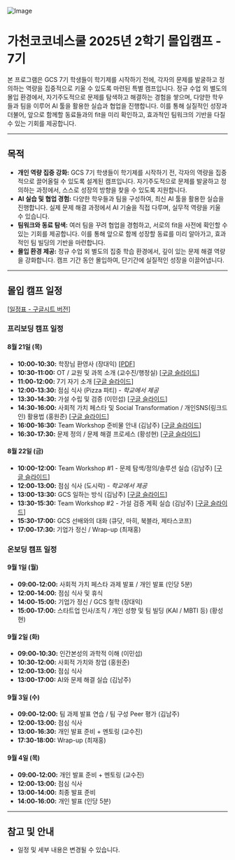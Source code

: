 ![Image](https://github.com/user-attachments/assets/8be1ef8a-87d3-46d6-b914-af968cc0fc2a)

# 가천코코네스쿨 2025년 2학기 몰입캠프 - 7기

본 프로그램은 GCS 7기 학생들이 학기제를 시작하기 전에, 각자의 문제를 발굴하고 정의하는 역량을 집중적으로 키울 수 있도록 마련된 특별 캠프입니다. 정규 수업 외 별도의 몰입 환경에서, 자기주도적으로 문제를 탐색하고 해결하는 경험을 쌓으며, 다양한 학우들과 팀을 이루어 AI 툴을 활용한 실습과 협업을 진행합니다. 이를 통해 실질적인 성장과 더불어, 앞으로 함께할 동료들과의 fit을 미리 확인하고, 효과적인 팀워크의 기반을 다질 수 있는 기회를 제공합니다.

---

## 목적

- **개인 역량 집중 강화:** GCS 7기 학생들이 학기제를 시작하기 전, 각자의 역량을 집중적으로 끌어올릴 수 있도록 설계된 캠프입니다. 자기주도적으로 문제를 발굴하고 정의하는 과정에서, 스스로 성장의 방향을 찾을 수 있도록 지원합니다.
- **AI 실습 및 협업 경험:** 다양한 학우들과 팀을 구성하여, 최신 AI 툴을 활용한 실습을 진행합니다. 실제 문제 해결 과정에서 AI 기술을 직접 다루며, 실무적 역량을 키울 수 있습니다.
- **팀워크와 동료 탐색:** 여러 팀을 꾸려 협업을 경험하고, 서로의 fit을 사전에 확인할 수 있는 기회를 제공합니다. 이를 통해 앞으로 함께 성장할 동료를 미리 알아가고, 효과적인 팀 빌딩의 기반을 마련합니다.
- **몰입 환경 제공:** 정규 수업 외 별도의 집중 학습 환경에서, 깊이 있는 문제 해결 역량을 강화합니다. 캠프 기간 동안 몰입하여, 단기간에 실질적인 성장을 이끌어냅니다.

---

## 몰입 캠프 일정

[[일정표 - 구글시트 버전](https://docs.google.com/spreadsheets/d/1PGWBaDwGRvTO6FyKbXaUWZdkt9lrtVsDPfFAg3E6ld0/edit?gid=371050693#gid=371050693)]

### 프리보딩 캠프 일정

#### 8월 21일 (목)

- **10:00-10:30:** 학장님 환영사 (장대익) [[PDF](https://drive.google.com/file/d/1mZx97r3tEmcOEtUoSWZHpibB9mk9TvF7/view?usp=drive_link)]
- **10:30-11:00:** OT / 교원 및 과목 소개 (교수진/행정실) [[구글 슬라이드](https://docs.google.com/presentation/d/1Gj6BwvvwGqoXxQcLwY8Vtew7jh3txWvIIXS5_AStDdY/edit?usp=drive_link)]
- **11:00-12:00:** 7기 자기 소개 [[구글 슬라이드](https://docs.google.com/presentation/d/1ZPaufqBEWVzl0gvq6qzKFB9ZOp3rZ6jG/edit?slide=id.p3#slide=id.p3)]
- **12:00-13:30:** 점심 식사 (Pizza 파티) - _학교에서 제공_
- **13:30-14:30:** 가설 수립 및 검증 (이민섭) [[구글 슬라이드](https://docs.google.com/presentation/d/1XFAh5w2hKcPdkZvLfHsLNLZ4D9W5Et6R3BiXxtY0ckE/edit?usp=drive_link)]
- **14:30-16:00:** 사회적 가치 페스타 및 Social Transformation / 개인SNS(링크드인) 활용법 (홍원준) [[구글 슬라이드](https://docs.google.com/presentation/d/1elhl0_wx29LtD63dSubwuu2yLAcguemJGg_RwVFX0E0/edit?slide=id.g376bf539199_0_275#slide=id.g376bf539199_0_275)]
- **16:00-16:30:** Team Workshop 준비물 안내 (김남주) [[구글 슬라이드](https://docs.google.com/presentation/d/1wNnqsVDUmxW-aY-bU4tpU7pRfE5fgob-Vf3jfVAVhv8/edit?slide=id.g37685376f66_0_16#slide=id.g37685376f66_0_16)]
- **16:30-17:30:** 문제 정의 / 문제 해결 프로세스 (황성현) [[구글 슬라이드](https://docs.google.com/presentation/d/1ZngcQO8pznvsGBf2FupxaA29ed3Q6nEt/edit?slide=id.p1#slide=id.p1)]

#### 8월 22일 (금)

- **10:00-12:00:** Team Workshop #1 - 문제 탐색/정의/솔루션 실습 (김남주) [[구글 슬라이드](https://docs.google.com/presentation/d/1T6NsJwjRQLeRmbkDbQx7Hyzf4RadapyBt31I5_V4iAg/edit?slide=id.g33f59b1cc15_0_0#slide=id.g33f59b1cc15_0_0)]
- **12:00-13:00:** 점심 식사 (도시락) - _학교에서 제공_
- **13:00-13:30:** GCS 일하는 방식 (김남주) [[구글 슬라이드](https://docs.google.com/presentation/d/1XaBPRkB-lNklN6bpCbXaVxt5G1APhh2xh9B--ELOQS4/edit?slide=id.g3768ef1e231_0_0#slide=id.g3768ef1e231_0_0)]
- **13:30-15:30:** Team Workshop #2 - 가설 검증 계획 실습 (김남주) [[구글 슬라이드](https://docs.google.com/presentation/d/135Gl3KwQUPMCaRYCWLeHfOKJpUrwN3JUuRno4h02faE/edit?slide=id.g33f59b1cc15_0_0#slide=id.g33f59b1cc15_0_0)]
- **15:30-17:00:** GCS 선배와의 대화 (큐닷, 마히, 북블라, 제타스코프)
- **17:00-17:30:** 기업가 정신 / Wrap-up (최재홍)

### 온보딩 캠프 일정

#### 9월 1일 (월)

- **09:00-12:00:** 사회적 가치 페스타 과제 발표 / 개인 발표 (인당 5분)
- **12:00-14:00:** 점심 식사 및 휴식
- **14:00-15:00:** 기업가 정신 / GCS 철학 (장대익)
- **15:00-17:00:** 스타트업 인사/조직 / 개인 성향 및 팀 빌딩 (KAI / MBTI 등) (황성현)

#### 9월 2일 (화)

- **09:00-10:30:** 인간본성의 과학적 이해 (이민섭)
- **10:30-12:00:** 사회적 가치와 창업 (홍원준)
- **12:00-13:00:** 점심 식사
- **13:00-17:00:** AI와 문제 해결 실습 (김남주)

#### 9월 3일 (수)

- **09:00-12:00:** 팀 과제 발표 연습 / 팀 구성 Peer 평가 (김남주)
- **12:00-13:00:** 점심 식사
- **13:00-16:30:** 개인 발표 준비 + 멘토링 (교수진)
- **17:30-18:00:** Wrap-up (최재홍)

#### 9월 4일 (목)

- **09:00-12:00:** 개인 발표 준비 + 멘토링 (교수진)
- **12:00-13:00:** 점심 식사
- **13:00-14:00:** 최종 발표 준비
- **14:00-16:00:** 개인 발표 (인당 5분)

---

## 참고 및 안내

- 일정 및 세부 내용은 변경될 수 있습니다.

